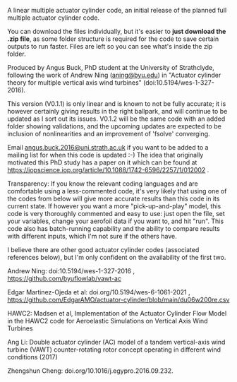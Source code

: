 A linear multiple actuator cylinder code, an initial release of the planned full multiple actuator cylinder code.

You can download the files individually, but it's easier to **just download the .zip file**, as some folder structure is required for the code to save certain outputs to run faster. Files are left so you can see what's inside the zip folder.


Produced by Angus Buck, PhD student at the University of Strathclyde, following the work of Andrew Ning (aning@byu.edu) in "Actuator cylinder theory for multiple vertical axis wind turbines" (doi:10.5194/wes-1-327-2016).


This version (V0.1.1) is only linear and is known to not be fully accurate; it is however certainly giving results in the right ballpark, and will continue to be updated as I sort out its issues. V0.1.2 will be the same code with an added folder showing validations, and the upcoming updates are expected to be inclusion of nonlinearities and an improvement of 'fsolve' converging.

Email angus.buck.2016@uni.strath.ac.uk if you want to be added to a mailing list for when this code is updated :-) The idea that originally motivated this PhD study has a paper on it which can be found at https://iopscience.iop.org/article/10.1088/1742-6596/2257/1/012002 .


Transparency: If you know the relevant coding languages and are comfortable using a less-commented code, it's very likely that using one of the codes from below will give more accurate results than this code in its current state. If however you want a more "pick-up-and-play" model, this code is very thoroughly commented and easy to use: just open the file, set your variables, change your aerofoil data if you want to, and hit "run". This code also has batch-running capability and the ability to compare results with different inputs, which I'm not sure if the others have.


I believe there are other good actuator cylinder codes (associated references below), but I'm only confident on the availability of the first two.

Andrew Ning: doi:10.5194/wes-1-327-2016 , https://github.com/byuflowlab/vawt-ac

Edgar Martinez-Ojeda et al: doi.org/10.5194/wes-6-1061-2021 , https://github.com/EdgarAMO/actuator-cylinder/blob/main/du06w200re.csv

HAWC2: Madsen et al, Implementation of the Actuator Cylinder Flow Model in the HAWC2 code for Aeroelastic Simulations on Vertical Axis Wind Turbines

Ang Li: Double actuator cylinder (AC) model of a tandem vertical-axis wind turbine (VAWT) counter-rotating rotor concept operating in different wind conditions (2017)

Zhengshun Cheng: doi.org/10.1016/j.egypro.2016.09.232. 
